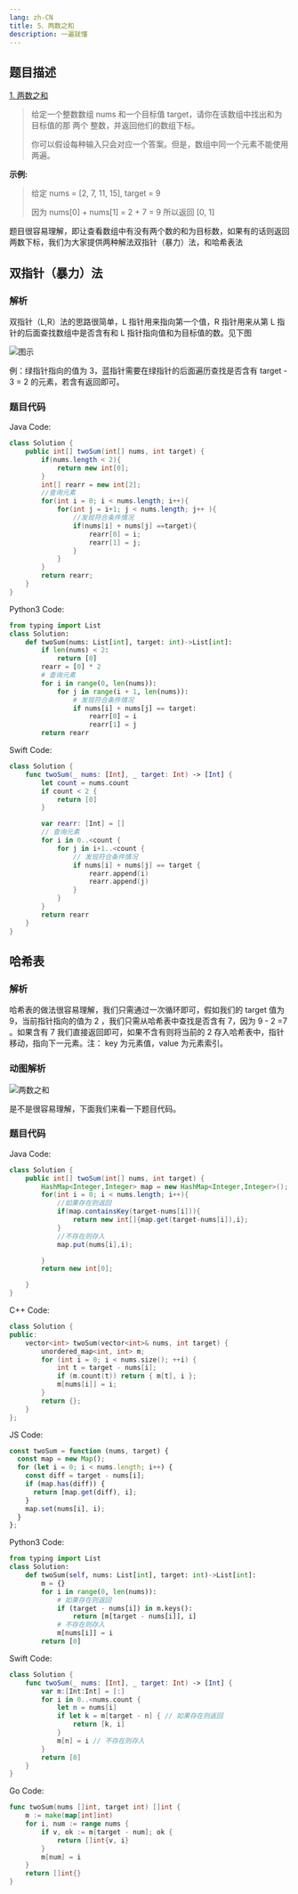 ```yaml
---
lang: zh-CN
title: 5、两数之和
description: 一遍就懂
---
```



## 题目描述

[1. 两数之和](https://leetcode-cn.com/problems/two-sum/)

> 给定一个整数数组 nums 和一个目标值 target，请你在该数组中找出和为目标值的那 两个 整数，并返回他们的数组下标。
>
> 你可以假设每种输入只会对应一个答案。但是，数组中同一个元素不能使用两遍。

**示例:**

> 给定 nums = [2, 7, 11, 15], target = 9
>
> 因为 nums[0] + nums[1] = 2 + 7 = 9
> 所以返回 [0, 1]

题目很容易理解，即让查看数组中有没有两个数的和为目标数，如果有的话则返回两数下标，我们为大家提供两种解法双指针（暴力）法，和哈希表法

## 双指针（暴力）法

### 解析

双指针（L,R）法的思路很简单，L 指针用来指向第一个值，R 指针用来从第 L 指针的后面查找数组中是否含有和 L 指针指向值和为目标值的数。见下图

![图示](https://chengxuchu-1301103198.cos.ap-beijing.myqcloud.com/Photo/202304172226866.jpg)

例：绿指针指向的值为 3，蓝指针需要在绿指针的后面遍历查找是否含有 target - 3 = 2 的元素，若含有返回即可。

### 题目代码

Java Code:

```java
class Solution {
    public int[] twoSum(int[] nums, int target) {
        if(nums.length < 2){
            return new int[0];
        }
        int[] rearr = new int[2];
        //查询元素
        for(int i = 0; i < nums.length; i++){
            for(int j = i+1; j < nums.length; j++ ){
                //发现符合条件情况
                if(nums[i] + nums[j] ==target){
                    rearr[0] = i;
                    rearr[1] = j;
                }
            }
        }
        return rearr;
    }
}
```

Python3 Code:

```python
from typing import List
class Solution:
    def twoSum(nums: List[int], target: int)->List[int]:
        if len(nums) < 2:
            return [0]
        rearr = [0] * 2
        # 查询元素
        for i in range(0, len(nums)):
            for j in range(i + 1, len(nums)):
                # 发现符合条件情况
                if nums[i] + nums[j] == target:
                    rearr[0] = i
                    rearr[1] = j
        return rearr
```

Swift Code:

```swift
class Solution {
    func twoSum(_ nums: [Int], _ target: Int) -> [Int] {
        let count = nums.count
        if count < 2 {
            return [0]
        }

        var rearr: [Int] = []
        // 查询元素
        for i in 0..<count {
            for j in i+1..<count {
                // 发现符合条件情况
                if nums[i] + nums[j] == target {
                    rearr.append(i)
                    rearr.append(j)
                }
            }
        }
        return rearr
    }
}
```

## 哈希表

### 解析

哈希表的做法很容易理解，我们只需通过一次循环即可，假如我们的 target 值为 9，当前指针指向的值为 2 ，我们只需从哈希表中查找是否含有 7，因为 9 - 2 =7 。如果含有 7 我们直接返回即可，如果不含有则将当前的 2 存入哈希表中，指针移动，指向下一元素。注： key 为元素值，value 为元素索引。

### 动图解析

![两数之和](https://chengxuchu-1301103198.cos.ap-beijing.myqcloud.com/Photo/202304172226506.gif)

是不是很容易理解，下面我们来看一下题目代码。

### 题目代码

Java Code:

```java
class Solution {
    public int[] twoSum(int[] nums, int target) {
        HashMap<Integer,Integer> map = new HashMap<Integer,Integer>();
        for(int i = 0; i < nums.length; i++){
            //如果存在则返回
            if(map.containsKey(target-nums[i])){
                return new int[]{map.get(target-nums[i]),i};
            }
            //不存在则存入
            map.put(nums[i],i);

        }
        return new int[0];

    }
}
```

C++ Code:

```cpp
class Solution {
public:
    vector<int> twoSum(vector<int>& nums, int target) {
        unordered_map<int, int> m;
        for (int i = 0; i < nums.size(); ++i) {
            int t = target - nums[i];
            if (m.count(t)) return { m[t], i };
            m[nums[i]] = i;
        }
        return {};
    }
};
```

JS Code:

```js
const twoSum = function (nums, target) {
  const map = new Map();
  for (let i = 0; i < nums.length; i++) {
    const diff = target - nums[i];
    if (map.has(diff)) {
      return [map.get(diff), i];
    }
    map.set(nums[i], i);
  }
};
```

Python3 Code:

```python
from typing import List
class Solution:
    def twoSum(self, nums: List[int], target: int)->List[int]:
        m = {}
        for i in range(0, len(nums)):
            # 如果存在则返回
            if (target - nums[i]) in m.keys():
                return [m[target - nums[i]], i]
            # 不存在则存入
            m[nums[i]] = i
        return [0]
```

Swift Code:

```swift
class Solution {
    func twoSum(_ nums: [Int], _ target: Int) -> [Int] {
        var m:[Int:Int] = [:]
        for i in 0..<nums.count {
            let n = nums[i]
            if let k = m[target - n] { // 如果存在则返回
                return [k, i]
            }
            m[n] = i // 不存在则存入
        }
        return [0]
    }
}
```

Go Code:

```go
func twoSum(nums []int, target int) []int {
    m := make(map[int]int)
    for i, num := range nums {
        if v, ok := m[target - num]; ok {
            return []int{v, i}
        }
        m[num] = i
    }
    return []int{}
}
```
